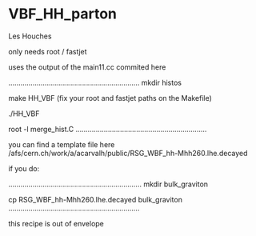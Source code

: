 VBF_HH_parton
=============

Les Houches

only needs root / fastjet

uses the output of the main11.cc commited here

.................................................................
mkdir histos

make HH_VBF (fix your root and fastjet paths on the Makefile)

./HH_VBF

root -l merge_hist.C
.................................................................

you can find a template file here
/afs/cern.ch/work/a/acarvalh/public/RSG_WBF_hh-Mhh260.lhe.decayed

if you do:

..................................................................
mkdir bulk_graviton

cp RSG_WBF_hh-Mhh260.lhe.decayed bulk_graviton
.................................................................

this recipe is out of envelope 




